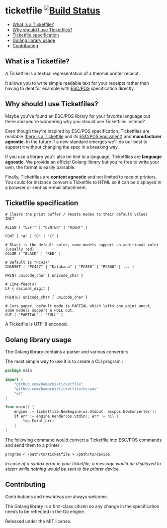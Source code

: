 # ticketfile [![Build Status](https://travis-ci.org/bamarni/ticketfile.svg?branch=master)](https://travis-ci.org/bamarni/ticketfile)

- [What is a Ticketfile?](#what-is-a-ticketfile)
- [Why should I use Ticketfiles?](#why-should-i-use-ticketfiles)
- [Ticketfile specification](#ticketfile-specification)
- [Golang library usage](#golang-library-usage)
- [Contributing](#contributing)

## What is a Ticketfile?

A Ticketfile is a textual representation of a thermal printer receipt.

It allows you to write simple readable text for your receipts rather than having to deal for example with
[ESC/POS](http://content.epson.de/fileadmin/content/files/RSD/downloads/escpos.pdf)
specification directly.

## Why should I use Ticketfiles?

Maybe you've found an ESC/POS library for your favorite language out there
and you're wondering why you should use Ticketfiles instead?

Even though they're inspired by ESC/POS specification, Ticketfiles are readable 
([here is a Ticketfile](tests/functional/fixtures/Ticketfile) and its [ESC/POS equivalent](tests/functional/fixtures/Ticketfile.expected)) and **manufacturer agnostic**.
In the future if a new standard emerges we'll do our best to support it without changing the spec in a breaking way. 

If you use a library you'll also be tied to a language, Ticketfiles are **language agnostic**. 
We provide an official Golang library but you're free to write your own, the format is easily parsable.

Finally, Ticketfiles are **context agnostic** and not limited to receipt printers.
You could for instance convert a Ticketfile to HTML so it can be displayed in a browser or sent as e-mail attachment.

## Ticketfile specification

    # Clears the print buffer / resets modes to their default values
    INIT

    ALIGN ( "LEFT" | "CENTER" | "RIGHT" )

    FONT ( "A" | "B" | "C" )

    # Black is the default color, some models support an additional color (usually red)
    COLOR ( "BLACK" | "RED" )

    # Default is "PC437"
    CHARSET ( "PC437" | "Katakana" | "PC850" | "PC860" | ... )

    PRINT unicode_char { unicode_char }

    # Line feed(s)
    LF { decimal_digit }

    PRINTLF unicode_char { unicode_char }
    
    # Cuts paper, default mode is PARTIAL which lefts one point uncut, some models support a FULL cut.
    CUT [ "PARTIAL" | "FULL" ]

A Ticketfile is UTF-8 encoded.

## Golang library usage

The Golang library contains a parser and various converters.

The most simple way to use it is to create a CLI program :

```go
package main

import (
	"github.com/bamarni/ticketfile"
	"github.com/bamarni/ticketfile/escpos"
	"os"
)

func main() {
	engine := ticketfile.NewEngine(os.Stdout, escpos.NewConverter())
	if err := engine.Render(os.Stdin); err != nil {
		log.Fatal(err)
	}
}
```
The following command would convert a Ticketfile into ESC/POS commands and send them to a printer :

    program < /path/to/ticketfile > /path/to/device

*In case of a syntax error in your ticketfile, a message would be displayed to stderr while nothing would be sent to the printer device.*

## Contributing

Contributions and new ideas are always welcome.

The Golang library is a first-class citizen so any change in the specification needs to be reflected in the Go engine. 

Released under the MIT license.
